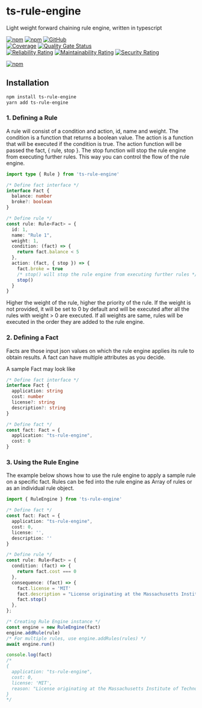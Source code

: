 # ts-rule-engine

Light weight forward chaining rule engine, written in typescript

[![npm](https://img.shields.io/npm/v/ts-rule-engine)](https://www.npmjs.com/package/ts-rule-engine)
[![npm](https://img.shields.io/npm/dt/ts-rule-engine)](https://www.npmjs.com/package/ts-rule-engine)
[![GitHub](https://img.shields.io/github/license/ilovepixelart/ts-rule-engine)](https://github.com/ilovepixelart/ts-rule-engine/blob/main/LICENSE)
\
[![Coverage](https://sonarcloud.io/api/project_badges/measure?project=ilovepixelart_ts-rule-engine&metric=coverage)](https://sonarcloud.io/summary/new_code?id=ilovepixelart_ts-rule-engine)
[![Quality Gate Status](https://sonarcloud.io/api/project_badges/measure?project=ilovepixelart_ts-rule-engine&metric=alert_status)](https://sonarcloud.io/summary/new_code?id=ilovepixelart_ts-rule-engine)
\
[![Reliability Rating](https://sonarcloud.io/api/project_badges/measure?project=ilovepixelart_ts-rule-engine&metric=reliability_rating)](https://sonarcloud.io/summary/new_code?id=ilovepixelart_ts-rule-engine)
[![Maintainability Rating](https://sonarcloud.io/api/project_badges/measure?project=ilovepixelart_ts-rule-engine&metric=sqale_rating)](https://sonarcloud.io/summary/new_code?id=ilovepixelart_ts-rule-engine)
[![Security Rating](https://sonarcloud.io/api/project_badges/measure?project=ilovepixelart_ts-rule-engine&metric=security_rating)](https://sonarcloud.io/summary/new_code?id=ilovepixelart_ts-rule-engine)

[![npm](https://nodei.co/npm/ts-rule-engine.png)](https://www.npmjs.com/package/ts-rule-engine)

## Installation

```bash
npm install ts-rule-engine
yarn add ts-rule-engine
```

### 1. Defining a Rule

A rule will consist of a condition and action, id, name and weight. The condition is a function that returns a boolean value. The action is a function that will be executed if the condition is true. The action function will be passed the fact, { rule, stop }. The stop function will stop the rule engine from executing further rules. This way you can control the flow of the rule engine.

```typescript
import type { Rule } from 'ts-rule-engine'

/* Define fact interface */
interface Fact {
  balance: number
  broke?: boolean
}

/* Define rule */
const rule: Rule<Fact> = {
  id: 1,
  name: "Rule 1",
  weight: 1,
  condition: (fact) => {
    return fact.balance < 5
  },
  action: (fact, { stop }) => {
    fact.broke = true
    /* stop() will stop the rule engine from executing further rules */
    stop()
  }
}
```

Higher the weight of the rule, higher the priority of the rule. If the weight is not provided, it will be set to 0 by default and will be executed after all the rules with weight > 0 are executed. If all weights are same, rules will be executed in the order they are added to the rule engine.

### 2. Defining a Fact

Facts are those input json values on which the rule engine applies its rule to obtain results. A fact can have multiple attributes as you decide.

A sample Fact may look like

```typescript
/* Define fact interface */
interface Fact {
  application: string
  cost: number
  license?: string
  description?: string
}

/* Define fact */
const fact: Fact = {
  application: "ts-rule-engine",
  cost: 0
}
```

### 3. Using the Rule Engine

The example below shows how to use the rule engine to apply a sample rule on a specific fact. Rules can be fed into the rule engine as Array of rules or as an individual rule object.

```typescript
import { RuleEngine } from 'ts-rule-engine'

/* Define fact */
const fact: Fact = {
  application: "ts-rule-engine",
  cost: 0,
  license: '',
  description: ''
}

/* Define rule */
const rule: Rule<Fact> = {
  condition: (fact) => {
    return fact.cost === 0
  },
  consequence: (fact) => {
    fact.license = 'MIT'
    fact.description = "License originating at the Massachusetts Institute of Technology (MIT) in the late 1980s"
    fact.stop()
  },
};

/* Creating Rule Engine instance */
const engine = new RuleEngine(fact)
engine.addRule(rule)
/* For multiple rules, use engine.addRules(rules) */
await engine.run()

console.log(fact)
/*
{
  application: "ts-rule-engine",
  cost: 0,
  license: 'MIT',
  reason: "License originating at the Massachusetts Institute of Technology (MIT) in the late 1980s"
}
*/
```
